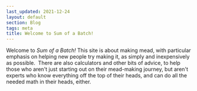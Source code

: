 ```yaml
---
last_updated: 2021-12-24
layout: default
section: Blog
tags: meta
title: Welcome to Sum of a Batch!
---
```


Welcome to _Sum of a Batch!_
This site is about making mead,
with particular emphasis on
helping new people try making it,
as simply and inexpensively as possible.&nbsp;
There are also calculators
and other bits of advice,
to help those who aren't just starting out on their mead-making journey,
but aren't experts who know everything off the top of their heads,
and can do all the needed math in their heads,
either.
